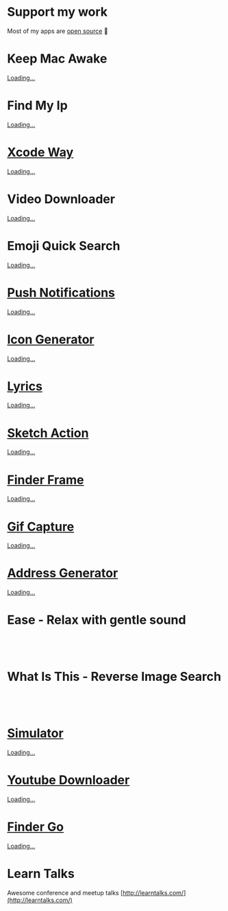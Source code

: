 # Support my work

Most of my apps are [open source](https://github.com/onmyway133) 🤘

# Keep Mac Awake

<script src="https://gumroad.com/js/gumroad-embed.js"></script>
<div class="gumroad-product-embed" data-gumroad-product-id="fAQFY"><a href="https://gumroad.com/l/fAQFY">Loading...</a></div>

# Find My Ip

<script src="https://gumroad.com/js/gumroad-embed.js"></script>
<div class="gumroad-product-embed" data-gumroad-product-id="EFihL"><a href="https://gumroad.com/l/EFihL">Loading...</a></div>

# [Xcode Way](https://github.com/onmyway133/XcodeWay/blob/master/README.md)

<script src="https://gumroad.com/js/gumroad-embed.js"></script>
<div class="gumroad-product-embed" data-gumroad-product-id="eXiul"><a href="https://gumroad.com/l/eXiul">Loading...</a></div>

# Video Downloader

<script src="https://gumroad.com/js/gumroad-embed.js"></script>
<div class="gumroad-product-embed" data-gumroad-product-id="ZIFZ"><a href="https://gumroad.com/l/ZIFZ">Loading...</a></div>

# Emoji Quick Search

<script src="https://gumroad.com/js/gumroad-embed.js"></script>
<div class="gumroad-product-embed" data-gumroad-product-id="jkZE"><a href="https://gumroad.com/l/jkZE">Loading...</a></div>

# [Push Notifications](https://github.com/onmyway133/PushNotifications/blob/master/README.md)

<script src="https://gumroad.com/js/gumroad-embed.js"></script>
<div class="gumroad-product-embed" data-gumroad-product-id="rsjU"><a href="https://gumroad.com/l/rsjU">Loading...</a></div>

# [Icon Generator](https://github.com/onmyway133/IconGenerator/blob/master/README.md)

<script src="https://gumroad.com/js/gumroad-embed.js"></script>
<div class="gumroad-product-embed" data-gumroad-product-id="rwTsv"><a href="https://gumroad.com/l/rwTsv">Loading...</a></div>

# [Lyrics](https://github.com/onmyway133/Lyrics)

<script src="https://gumroad.com/js/gumroad-embed.js"></script>
<div class="gumroad-product-embed" data-gumroad-product-id="YjJG"><a href="https://gumroad.com/l/YjJG">Loading...</a></div>

# [Sketch Action](https://github.com/onmyway133/Sketch-Action/blob/master/README.md)

<script src="https://gumroad.com/js/gumroad-embed.js"></script>
<div class="gumroad-product-embed" data-gumroad-product-id="TDvkh"><a href="https://gumroad.com/l/TDvkh">Loading...</a></div>

# [Finder Frame](https://github.com/onmyway133/FinderFrame)

<script src="https://gumroad.com/js/gumroad-embed.js"></script>
<div class="gumroad-product-embed" data-gumroad-product-id="prnm" data-outbound-embed="true"><a href="https://gumroad.com/l/prnm">Loading...</a></div>

# [Gif Capture](https://github.com/onmyway133/GifCapture)

<script src="https://gumroad.com/js/gumroad-embed.js"></script>
<div class="gumroad-product-embed" data-gumroad-product-id="dNrD"><a href="https://gumroad.com/l/dNrD">Loading...</a></div>

# [Address Generator](https://github.com/onmyway133/AddressGenerator)

<script src="https://gumroad.com/js/gumroad-embed.js"></script>
<div class="gumroad-product-embed" data-gumroad-product-id="ixSBCP"><a href="https://gumroad.com/l/ixSBCP">Loading...</a></div>

# Ease - Relax with gentle sound

<a href="https://itunes.apple.com/us/app/ease-relax-with-gentle-sound/id1047250647?mt=8" style="display:inline-block;overflow:hidden;background:url(https://linkmaker.itunes.apple.com/en-us/badge-lrg.svg?releaseDate=2015-10-26&kind=iossoftware&bubble=ios_apps) no-repeat;width:135px;height:40px;"></a>

# What Is This - Reverse Image Search

<a href="https://itunes.apple.com/us/app/what-is-this-reverse-image-search/id1271235439?mt=8" style="display:inline-block;overflow:hidden;background:url(https://linkmaker.itunes.apple.com/en-us/badge-lrg.svg?releaseDate=2017-08-15&kind=iossoftware&bubble=ios_apps) no-repeat;width:135px;height:40px;"></a>

# [Simulator](https://github.com/onmyway133/Simulator)

<script src="https://gumroad.com/js/gumroad-embed.js"></script>
<div class="gumroad-product-embed" data-gumroad-product-id="SixPL"><a href="https://gumroad.com/l/SixPL">Loading...</a></div>

# [Youtube Downloader](https://github.com/onmyway133/YoutubeDownloader)

<script src="https://gumroad.com/js/gumroad-embed.js"></script>
<div class="gumroad-product-embed" data-gumroad-product-id="iNQFs"><a href="https://gumroad.com/l/iNQFs">Loading...</a></div>

# [Finder Go](https://github.com/onmyway133/FinderGo)

<script src="https://gumroad.com/js/gumroad-embed.js"></script>
<div class="gumroad-product-embed" data-gumroad-product-id="BNnzC"><a href="https://gumroad.com/l/BNnzC">Loading...</a></div>

# Learn Talks
Awesome conference and meetup talks [http://learntalks.com/](http://learntalks.com/)
